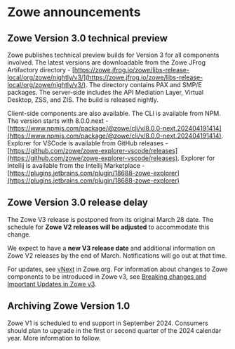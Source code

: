# Zowe announcements

## Zowe Version 3.0 technical preview

Zowe publishes technical preview builds for Version 3 for all components involved. The latest versions are downloadable from the Zowe JFrog Artifactory directory - 
[https://zowe.jfrog.io/zowe/libs-release-local/org/zowe/nightly/v3/](https://zowe.jfrog.io/zowe/libs-release-local/org/zowe/nightly/v3/). The directory contains PAX and SMP/E packages. The server-side includes the API Mediation Layer, Virtual Desktop, ZSS, and ZIS. The build is released nightly.

Client-side components are also available. The CLI is available from NPM. The version starts with 8.0.0.next - [https://www.npmjs.com/package/@zowe/cli/v/8.0.0-next.202404191414](https://www.npmjs.com/package/@zowe/cli/v/8.0.0-next.202404191414).  Explorer for VSCode is available from GitHub releases - [https://github.com/zowe/zowe-explorer-vscode/releases](https://github.com/zowe/zowe-explorer-vscode/releases). Explorer for Intellij is available from the Intellij Marketplace - [https://plugins.jetbrains.com/plugin/18688-zowe-explorer](https://plugins.jetbrains.com/plugin/18688-zowe-explorer)

## Zowe Version 3.0 release delay

The Zowe V3 release is postponed from its original March 28 date. The schedule for <b>Zowe V2 releases will be adjusted</b> to accommodate this change.

We expect to have a <b>new V3 release date</b> and additional information on Zowe V2 releases by the end of March. Notifications will go out at that time.

For updates, see [vNext](https://www.zowe.org/vnext) in Zowe.org.
For information about changes to Zowe components to be introduced in Zowe v3, see [Breaking changes and Important Updates in Zowe v3](breaking-changes-v3.md).

## Archiving Zowe Version 1.0

Zowe V1 is scheduled to end support in September 2024. Consumers should plan to upgrade in the first or second quarter of the 2024 calendar year. More information to follow.
